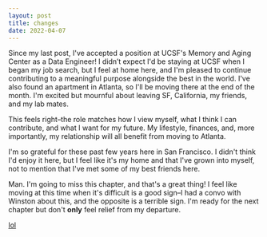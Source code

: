 ```yaml
---
layout: post
title: changes
date: 2022-04-07
---
```


Since my last post, I've accepted a position at UCSF's Memory and Aging Center as a Data Engineer! I didn’t expect I'd be staying at UCSF when I began 
my job search, but I feel at home here, and I'm pleased to continue contributing to a meaningful purpose alongside the best in the world. I've also found an
apartment in Atlanta, so I'll be moving there at the end of the month. I'm excited but mournful about leaving SF, California, my friends, and my lab mates.

This feels right–the role matches how I view myself, what I think I can contribute, and what I want for my future. My lifestyle, finances, and, more importantly,
my relationship will all benefit from moving to Atlanta.

I'm so grateful for these past few years here in San Francisco. I didn't think I'd enjoy it here, but I feel like it's my home and that I've grown into myself, 
not to mention that I've met some of my best friends here. 

Man. I'm going to miss this chapter, and that's a great thing! I feel like moving at this time when it's difficult is a good sign–I had a convo with Winston about this,
and the opposite is a terrible sign. I'm ready for the next chapter but don't **only** feel relief from my departure. 


[lol](/_pages/02_dataset_generation.html)
